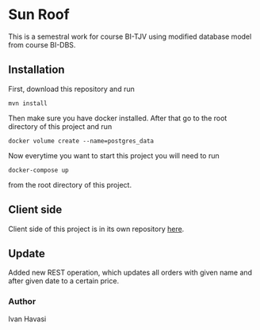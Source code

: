 # Sun Roof
This is a semestral work for course BI-TJV using modified database model from course BI-DBS.

## Installation
First, download this repository and run

`mvn install`

Then make sure you have docker installed. After that go to the root directory of this project and run 

`docker volume create --name=postgres_data`

Now everytime you want to start this project you will need to run

`docker-compose up`

from the root directory of this project.

## Client side

Client side of this project is in its own repository [here](https://gitlab.fit.cvut.cz/havasiva/sun-roof-client).

## Update

Added new REST operation, which updates all orders with given name and after given date to a certain price.

### Author
Ivan Havasi